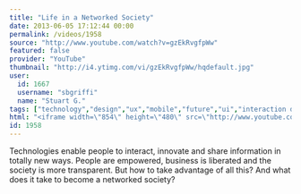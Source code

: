 ```yaml
---
title: "Life in a Networked Society"
date: 2013-06-05 17:12:44 00:00
permalink: /videos/1958
source: "http://www.youtube.com/watch?v=gzEkRvgfpWw"
featured: false
provider: "YouTube"
thumbnail: "http://i4.ytimg.com/vi/gzEkRvgfpWw/hqdefault.jpg"
user:
  id: 1667
  username: "sbgriffi"
  name: "Stuart G."
tags: ["technology","design","ux","mobile","future","ui","interaction design","long film"]
html: "<iframe width=\"854\" height=\"480\" src=\"http://www.youtube.com/embed/gzEkRvgfpWw?wmode=transparent&feature=oembed\" frameborder=\"0\" allowfullscreen></iframe>"
id: 1958
---
```


Technologies enable people to interact, innovate and share information in totally new ways. People are empowered, business is liberated and the society is more transparent. But how to take advantage of all this? And what does it take to become a networked society?